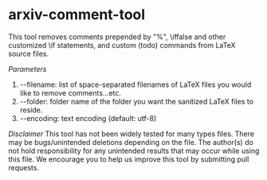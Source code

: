 # arxiv-comment-tool

This tool removes comments prepended by "%", \iffalse and other customized \if statements, and custom (todo) commands from LaTeX source files. 

<em>Parameters</em>

1. --filename: list of space-separated filenames of LaTeX files you would like to remove comments...etc.
2. --folder: folder name of the folder you want the sanitized LaTeX files to reside.
3. --encoding: text encoding (default: utf-8)

<em>Disclaimer</em> This tool has not been widely tested for many types files. There may be bugs/unintended deletions depending on the file. The author(s) do not hold responsibility for any unintended results that may occur while using this file. We encourage you to help us improve this tool by submitting pull requests. 
